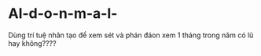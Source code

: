# AI-d-o-n-m-a-l-
Dùng trí tuệ nhân tạo để xem sét và phán đáon xem 1 tháng trong năm có lũ hay không????
